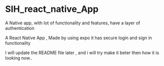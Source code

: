 # SIH_react_native_App
A Native app, with lot of functionality and features, have a layer of authentication

A React Native App , Made by using expo it has secure login and sign in functionality 


I will update the README file later , and i will try make it beter then how it is looking now..

